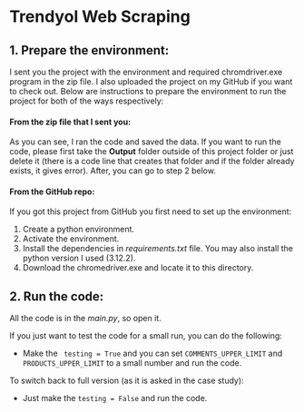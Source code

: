 # Trendyol Web Scraping

## 1. Prepare the environment:
I sent you the project with the environment and required chromdriver.exe program in the zip file. I also uploaded the project on my GitHub if you want to check out. Below are instructions to prepare the environment to run the project for both of the ways respectively:

#### From the zip file that I sent you:
As you can see, I ran the code and saved the data. If you want to run the code, please first take the **Output** folder outside of this project folder or just delete it (there is a code line that creates that folder and if the folder already exists, it gives error). After, you can go to step 2 below.

#### From the GitHub repo:

If you got this project from GitHub you first need to set up the environment:
1. Create a python environment.
2. Activate the environment.
3. Install the dependencies in *requirements.txt* file. You may also install the python version I used (3.12.2).
4. Download the chromedriver.exe and locate it to this directory.

## 2. Run the code:
All the code is in the *main.py*, so open it.

If you just want to test the code for a small run, you can do the following:
* Make the ``` testing = True``` and you can set ``` COMMENTS_UPPER_LIMIT ``` and ``` PRODUCTS_UPPER_LIMIT ``` to a small number and run the code.

To switch back to full version (as it is asked in the case study):
* Just make the ``` testing = False ``` and run the code.
